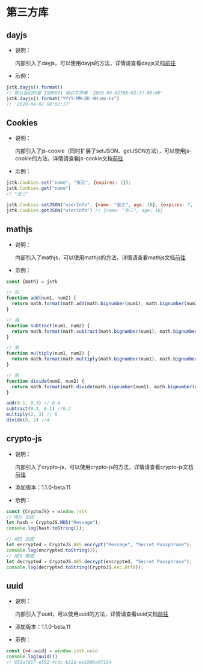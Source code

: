 # 第三方库

## dayjs

- 说明：

	内部引入了dayjs，可以使用dayjs的方法，详情请查看dayjs文档[前往](https://dayjs.gitee.io/zh-CN/)

- 示例：

```js
jstk.dayjs().format()
// 默认返回的是 ISO8601 格式字符串 '2020-04-02T08:02:17-05:00'
jstk.dayjs().format("YYYY-MM-DD HH:mm:ss")
// '2020-04-02 08:02:17'
```

## Cookies

- 说明：

	内部引入了js-cookie（同时扩展了setJSON、getJSON方法），可以使用js-cookie的方法，详情请查看js-cookie文档[前往](https://github.com/js-cookie/js-cookie#readme)

- 示例：

```js
jstk.Cookies.set("name", "张三", {expires: 1});
jstk.Cookies.get("name")
// "张三"

jstk.Cookies.setJSON("userInfo", {name: "张三", age: 18}, {expires: 7, path: ''})
jstk.Cookies.getJSON("userInfo") // {name: "张三", age: 18}
```

## mathjs

- 说明：

	内部引入了mathjs，可以使用mathjs的方法，详情请查看mathjs文档[前往](https://mathjs.org/)

- 示例：

```js
const {math} = jstk

// 加
function add(num1, num2) {
  return math.format(math.add(math.bignumber(num1), math.bignumber(num2)));
}

// 减
function subtract(num1, num2) {
  return math.format(math.subtract(math.bignumber(num1), math.bignumber(num2)));
}

// 乘
function multiply(num1, num2) {
  return math.format(math.multiply(math.bignumber(num1), math.bignumber(num2)));
}

// 除
function divide(num1, num2) {
  return math.format(math.divide(math.bignumber(num1), math.bignumber(num2)));
}

add(0.1, 0.3) // 0.4
subtract(0.3, 0.1) //0.2
multiply(2, 3) // 6
divide(8, 2) //4
```

## crypto-js

- 说明：

  内部引入了crypto-js，可以使用crypto-js的方法，详情请查看crypto-js文档[前往](https://cryptojs.gitbook.io/docs/)

- 添加版本：1.1.0-beta.11

- 示例：

```js
const {CryptoJS} = window.jstk
// MD5 加密
let hash = CryptoJS.MD5("Message");
console.log(hash.toString());

// AES 加密
let encrypted = CryptoJS.AES.encrypt("Message", "Secret Passphrase");
console.log(encrypted.toString());
// AES 解密
let decrypted = CryptoJS.AES.decrypt(encrypted, "Secret Passphrase");
console.log(decrypted.toString(CryptoJS.enc.Utf8));
```

## uuid

- 说明：

  内部引入了uuid，可以使用uuid的方法，详情请查看uuid文档[前往](https://github.com/uuidjs/uuid#readme)

- 添加版本：1.1.0-beta.11

- 示例：

```js
const {v4:uuid} = window.jstk.uuid
console.log(uuid())
// 653afd17-e592-4cdc-b32d-ee1909a97194
```
